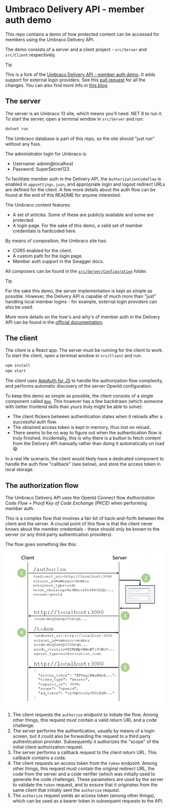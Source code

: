 # Umbraco Delivery API - member auth demo

This repo contains a demo of how protected content can be accessed for members using the Umbraco Delivery API.

The demo consists of a server and a client project - `src/Server` and `src/Client` respectively.

> [!TIP]
> This is a fork of the [Umbraco Delivery API - member auth demo](https://github.com/kjac/UmbracoDeliveryApiAuthDemo). It adds support for external login providers. See this [pull request](https://github.com/jbreuer/UmbracoDeliveryApiAuthDemo/pull/1) for all the changes. You can also find more info in [this blog](https://www.jeroenbreuer.nl/blog/umbraco-headless-member-auth-with-external-login-providers/).

## The server

The server is an Umbraco 13 site, which means you'll need .NET 8 to run it. To start the server, open a terminal window in `src/Server` and run:

```bash
dotnet run
```

The Umbraco database is part of this repo, so the site should "just run" without any fuss.

The administrator login for Umbraco is:

- Username: admin@localhost
- Password: SuperSecret123

To facilitate member auth in the Delivery API, the `AuthorizationCodeFlow` is enabled in `appsettings.json`, and appropriate login and logout redirect URLs are defined for the client. A few more details about the auth flow can be found at the end of this README for anyone interested.

The Umbraco content features:
- A set of articles. Some of these are publicly available and some are protected.
- A login page. For the sake of this demo, a valid set of member credentials is hardcoded here.

By means of composition, the Umbraco site has:
- CORS enabled for the client.
- A custom path for the login page.
- Member auth support in the Swagger docs.

All composers can be found in the [`src/Server/Configuration`](/src/Server/Configuration) folder.

> [!TIP]
> For the sake this demo, the server implementation is kept as simple as possible. However, the Delivery API is capable of much more than "just" handling local member logins - for example, external login providers can also be used.
>
> More more details on the how's and why's of member auth in the Delivery API can be found in the [official documentation](https://docs.umbraco.com/umbraco-cms/reference/content-delivery-api/protected-content-in-the-delivery-api).

## The client

The client is a React app. The server must be running for the client to work. To start the client, open a terminal window in `src/Client` and run:

```bash
npm install
npm start
```

The client uses [AppAuth for JS](https://github.com/openid/AppAuth-JS) to handle the authorization flow complexity, and performs automatic discovery of the server OpenId configuration.

To keep this demo as simple as possible, the client consists of a single component called [`App`](/src/Client/src/App.js). This however has a few backdraws (which someone with better frontend skills than yours truly might be able to solve):
- The client flickers between authentication states when it reloads after a successful auth flow.
- The obtained access token is kept in memory, thus lost on reload.
- There seems to be no way to figure out when the authentication flow is truly finished. Incidentally, this is why there is a button to fetch content from the Delivery API manually rather than doing it automatically on load :smile:

In a real life scenario, the client would likely have a dedicated component to handle the auth flow "callback" (see below), and store the access token in local storage.

## The authorization flow

The Umbraco Delivery API uses the OpenId Connect flow _Authorization Code Flow + Proof Key of Code Exchange (PKCE)_ when performing member auth.

This is a complex flow that involves a fair bit of back-and-forth between the client and the server. A crucial point of this flow is that the client never knows about the member credentials - these should only be known to the server (or any third party authentication providers).

The flow goes something like this:

![Illustration of Authorization Code Flow + Proof Key of Code Exchange](/docs/auth-flow.png)

1. The client requests the `authorize` endpoint to initiate the flow. Among other things, this request must contain a valid return URL and a code challenge.
2. The server performs the authentication, usually by means of a login screen, but it could also be forwarding the request to a third party authentication provider. Subsequently it authorizes the "scope" of the initial client authorization request.
3. The server performs a callback request to the client return URL. This callback contains a code.
4. The client requests an access token from the `token` endpoint. Among other things, this request must contain the original redirect URL, the code from the server and a code verifier (which was initially used to generate the code challenge). These parameters are used by the server to validate the `token` request, and to ensure that it originates from the same client that initially sent the `authorize` request.
5. The `authorize` request yields an access token (among other things), which can be used as a bearer token in subsequent requests to the API.
